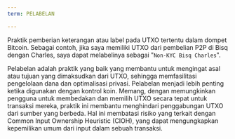 ```yaml
---
term: PELABELAN

---
```

Praktik pemberian keterangan atau label pada UTXO tertentu dalam dompet Bitcoin. Sebagai contoh, jika saya memiliki UTXO dari pembelian P2P di Bisq dengan Charles, saya dapat melabelinya sebagai "`Non-KYC Bisq Charles`".

Pelabelan adalah praktik yang baik yang membantu untuk mengingat asal atau tujuan yang dimaksudkan dari UTXO, sehingga memfasilitasi pengelolaan dana dan optimalisasi privasi. Pelabelan menjadi lebih penting ketika digunakan dengan kontrol koin. Memang, dengan memungkinkan pengguna untuk membedakan dan memilih UTXO secara tepat untuk transaksi mereka, praktik ini membantu menghindari penggabungan UTXO dari sumber yang berbeda. Hal ini membatasi risiko yang terkait dengan Common Input Ownership Heuristic (CIOH), yang dapat mengungkapkan kepemilikan umum dari input dalam sebuah transaksi.